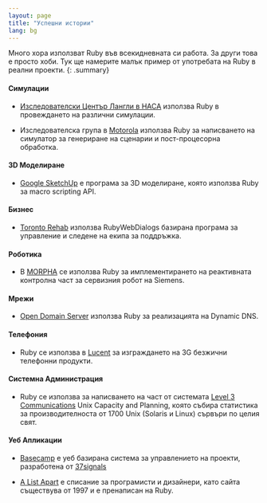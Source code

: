 ```yaml
---
layout: page
title: "Успешни истории"
lang: bg
---
```


Много хора използват Ruby във всекидневната си работа. За други това е
просто хоби. Тук ще намерите малък пример от употребата на Ruby в реални
проекти.
{: .summary}

#### Симулации

* [Изследователски Център Лангли в НАСА][1] използва Ruby в провеждането
  на различни симулации.

* Изследователска група в [Motorola][2] използва Ruby за написването на
  симулатор за генериране на сценарии и пост-процесорна обработка.

#### 3D Моделиране

* [Google SketchUp][3] е програма за 3D моделиране, която използва Ruby
  за macro scripting API.

#### Бизнес

* [Toronto Rehab][4] използва RubyWebDialogs базирана програма за
  управление и следене на екипа за поддръжка.

#### Роботика

* В [MORPHA][5] се използва Ruby за имплементирането на реактивната
  контролна част за сервизния робот на Siemens.

#### Мрежи

* [Open Domain Server][6] използва Ruby за реализацията на Dynamic DNS.

#### Телефония

* Ruby се използва в [Lucent][7] за изграждането на 3G безжични
  телефонни продукти.

#### Системна Администрация

* Ruby се използва за написването на част от системата [Level 3
  Communications][8] Unix Capacity and Planning, която събира статистика
  за производителноста от 1700 Unix (Solaris и Linux) сървъри по целия
  свят.

#### Уеб Апликации

* [Basecamp][9] е уеб базирана система за управлението на проекти,
  разработена от [37signals][10]

* [A List Apart][11] е списание за програмисти и дизайнери, като сайта
  съществува от 1997 и е пренаписан на Ruby.



[1]: http://www.larc.nasa.gov/
[2]: http://www.motorola.com
[3]: http://www.sketchup.com/
[4]: https://www.uhn.ca/TorontoRehab
[5]: http://www.morpha.de/php_e/index.php3
[6]: http://ods.org/
[7]: http://www.lucent.com/
[8]: http://www.level3.com/
[9]: http://www.basecamphq.com
[10]: http://www.37signals.com
[11]: http://www.alistapart.com
